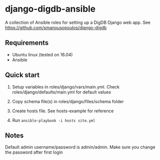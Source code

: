 # django-digdb-ansible 
A collection of Ansible roles for setting up a DigDB Django web app. See https://github.com/smanousopoulos/django-digdb

Requirements
------------
- Ubuntu linux (tested on 16.04)
- Ansible 

Quick start
-----------

1. Setup variables in roles/django/vars/main.yml. Check roles/django/defaults/main.yml for default values

2. Copy schema file(s) in roles/django/files/schema folder

3. Create hosts file. See hosts-example for reference 

4. Run `ansible-playbook -i hosts site.yml`

Notes
-----------

Default admin username/password is admin/admin. Make sure you change the password after first login

